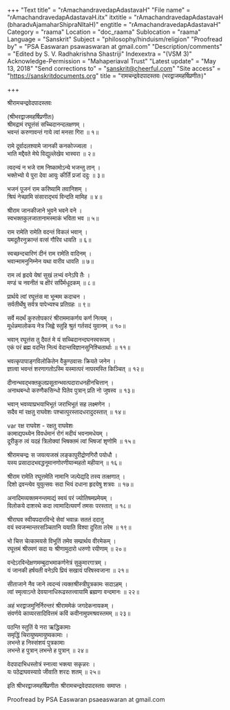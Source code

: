 +++
"Text title" = "rAmachandravedapAdastavaH"
"File name" = "rAmachandravedapAdastavaH.itx"
itxtitle = "rAmachandravedapAdastavaH (bharadvAjamaharShipraNItaH)"
engtitle = "rAmachandravedapAdastavaH"
Category = "raama"
Location = "doc_raama"
Sublocation = "raama"
Language = "Sanskrit"
Subject = "philosophy/hinduism/religion"
"Proofread by" = "PSA Easwaran psawaswaran at gmail.com"
"Description/comments" = "Edited by S. V. Radhakrishna Shastriji"
Indexextra = "(VSM 3)"
Acknowledge-Permission = "Mahaperiaval Trust"
"Latest update" = "May 13, 2018"
"Send corrections to" = "sanskrit@cheerful.com"
"Site access" = "https://sanskritdocuments.org"
title = "रामचन्द्रवेदपादस्तवः (भरद्वाजमहर्षिप्रणीतः)"

+++
  
 श्रीरामचन्द्रवेदपादस्तवः   
  
(श्रीभरद्वाजमहर्षिप्रणीतः)  
श्रीमद्रामं रघूत्तंसं सच्चिदानन्दलक्षणम् ।  
भवन्तं करुणावन्तं गाये त्वां मनसा गिरा ॥ १॥  
  
रामे दूर्वादलश्यामे जानकी कनकोज्ज्वला ।  
भाति मद्दैवते मेघे विद्युल्लेखेव भास्वरा ॥ २॥  
  
त्वदन्यं न भजे राम निष्कामोऽन्ये भजन्तु तान् ।  
भक्तेभ्यो ये पुरा देवा आयुः कीर्तिं प्रजां ददुः ॥ ३॥  
  
भजनं पूजनं राम करिष्यामि तवानिशम् ।  
श्रियं नेच्छामि संसाराद्भयं विन्दति मामिह ॥ ४॥  
  
श्रीराम जानकीजाने भुवने भवने वने ।  
स्वभक्तकुलजातानामस्माकं भविता भव ॥ ५॥  
  
राम रामेति रामेति वदन्तं विकलं भवान् ।  
यमदूतैरनुक्रान्तं वत्सं गौरिव धावति ॥ ६॥  
  
स्वच्छन्दचारिणं दीनं राम रामेति वादिनम् ।  
भवान्मामनुनिम्नेन यथा वारीव धावति ॥ ७॥  
  
राम त्वं हृदये येषां सुखं लभ्यं वनेऽपि तैः ।  
मण्डं च नवनीतं च क्षीरं सर्पिर्मधूदकम् ॥ ८॥  
  
प्रार्थये त्वां रघूत्तंस मा भून्मम कदाचन ।  
सर्वतीर्थेषु सर्वत्र पापेभ्यश्च प्रतिग्रहः ॥ ९॥  
  
सर्वे मदर्थं कुरुतोपकारं श्रीराममाकर्णय कर्ण नित्यम् ।  
मूर्धन्नमालोकय नेत्र जिह्वे स्तुहि श्रुतं गर्तसदं युवानम् ॥ १०॥  
  
भवान् रघूत्तंस तु दैवतं मे यं सच्चिदानन्दघनस्वरूपम् ।  
एकं परं ब्रह्म वदन्ति नित्यं वेदान्तविज्ञानसुनिश्चितार्थाः ॥ ११॥  
  
भवत्कृपापाङ्गविलोकितेन वैकुण्ठवासः क्रियते जनेन ।  
ज्ञात्वा भवन्तं शरणागतोऽस्मि यस्मात्परं नापरमस्ति किञ्चित् ॥ १२॥  
  
दीनान्भवद्भक्तकुलप्रसूतान्भवत्पदाराधनहीनचित्तान् ।  
अनाथबन्धो करुणैकसिन्धो पितेव पुत्रान् प्रति नो जुषस्व ॥ १३॥  
  
भवान् भवव्याघ्रभयाभिभूतं जराभिभूतं सह लक्ष्मणेन ।  
सदैव मां रक्षतु राघवेशः पश्चात्पुरस्तादधरादुदस्तात् ॥ १४॥  
  
var  रक्ष राघवेश - रक्षतु राघवेशः  
कामाद्यपथ्येन विवर्धमानं रोगं मदीयं भवनामधेयम् ।  
दूरीकुरु त्वं यदहं त्रिलोक्यां भिषक्तमं त्वां भिषजां शृणोमि ॥ १५॥  
  
श्रीरामचन्द्रः स जयत्यजस्रं लङ्कापुरीद्रोणगिरौ पयोधौ ।  
यस्य प्रसादादभवद्धनूमानणोरणीयान्महतो महीयान् ॥ १६॥  
  
श्रीराम रामेति रघूत्तमेति नामानि जल्पेद्यदि तस्य तत्क्षणात् ।  
दिशो द्रवन्त्येव युयुत्सवः सदा भियं दधाना हृदयेषु शत्रवः ॥ १७॥  
  
अनादिमव्यक्तमनन्तमाद्यं स्वयं परं ज्योतिषमप्रमेयम् ।  
विलोकये दाशरथे कदा त्वामादित्यवर्णं तमसः परस्तात् ॥ १८॥  
  
श्रीराघव स्वीयपदारविन्दे सेवां भवान्नः सततं ददातु  
वयं स्वजन्मान्तरसञ्चितानि ययाति विश्वा दुरिता तरेम ॥ १९॥  
  
भो चित्त चेत्कामयसे विभूतिं तमेव सम्प्रार्थय वीरमेकम् ।  
रघूत्तमं श्रीरमणं सदा यः श्रीणामुदारो धरुणो रयीणाम् ॥ २०॥  
  
वन्देऽरविन्देक्षणमम्बुदाभमाकर्णनेत्रं सुकुमारगात्रम् ।  
यं जानकी हर्षयती वनेऽपि प्रियं सखायं परिषस्वजाना ॥ २१॥  
  
सीताजाने नैव जाने त्वदन्यं त्यक्तश्रीस्त्रीपुत्रकामः सदाऽहम् ।  
त्वां स्मृत्वाऽन्ते देवयानाधिरूढस्तत्त्वायामि ब्रह्मणा वन्दमानः ॥ २२॥  
  
अहं भरद्वाजमुनिर्निरन्तरं श्रीराममेकं जगदेकनायकम् ।  
संवर्णये काव्यरसादिवित्तमं कविं कवीनामुपमश्रवस्तमम् ॥ २३॥  
  
पठन्ति स्तुतिं ये नरा ऋद्धिकामाः  
      समृद्धिं चिरायुष्यमायुष्यकामाः ।  
लभन्ते ह निस्संशयं पुत्रकामाः  
      लभन्ते ह पुत्रान् लभन्ते ह पुत्रान् ॥ २४॥  
  
वेदपादाभिधस्तोत्रं स्नात्वा भक्त्या सकृन्नरः ।  
यः पठेद्राघवस्याग्रे जीवाति शरदः शतम् ॥ २५॥  
  
इति श्रीभरद्वाजमहर्षिप्रणीतः श्रीरामचन्द्रवेदपादस्तवः समाप्तः ।  
  
  
Proofread by PSA Easwaran psaeaswaran at gmail.com  
  

